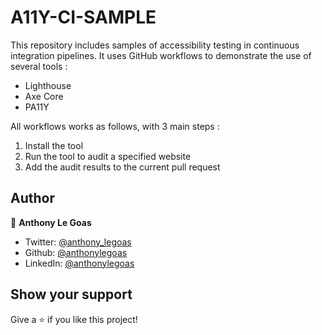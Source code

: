 # A11Y-CI-SAMPLE

This repository includes samples of accessibility testing in continuous integration pipelines.
It uses GitHub workflows to demonstrate the use of several tools :
- Lighthouse
- Axe Core
- PA11Y

All workflows works as follows, with 3 main steps :
1. Install the tool
2. Run the tool to audit a specified website
3. Add the audit results to the current pull request

## Author

👤 **Anthony Le Goas**

- Twitter: [@anthony_legoas](https://twitter.com/anthony_legoas)
- Github: [@anthonylegoas](https://github.com/anthonylegoas)
- LinkedIn: [@anthonylegoas](https://linkedin.com/in/anthonylegoas)

## Show your support

Give a ⭐️ if you like this project!